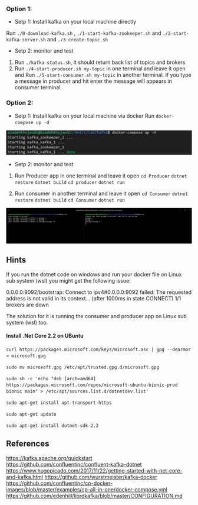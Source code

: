 
### Option 1: 

* Setp 1: Install kafka on your local machine directly 

Run `./0-download-kafka.sh` , `./1-start-kafka-zookeeper.sh` and `./2-start-kafka-server.sh` and `./3-create-topic.sh`

* Setp 2: monitor and test

1. Run `./kafka-status.sh`, it should return back list of topics and brokers
2. Run `./4-start-producer.sh my-topic` in one terminal and leave it open and  Run `./5-start-consumer.sh my-topic` in another terminal.
If you type a message in producer and hit enter the message will appears in consumer terminal.


### Option 2: 

* Setp 1: Install kafka on your local machine via docker
Run `docker-compose up -d`

![alt text](/assets/docker.jpg "screenshot docker-compose up -d")

* Setp 2: monitor and test



1. Run Producer app in one terminal and leave it open
`cd Producer`
`dotnet restore`
`dotnet build`
`cd producer`
`dotnet run`

1. Run consumer in another terminal and leave it open 
`cd Consumer`
`dotnet restore`
`dotnet build`
`cd Consumer`
`dotnet run`

![alt text](assets/kafka-netcore.jpg "screenshot consumer and producer app in action")

## Hints
If you run the dotnet code on windows and run your docker file on Linux sub system (wsl) you might get the following issue:

0.0.0.0:9092/bootstrap: Connect to ipv4#0.0.0.0:9092 failed: The requested address is not valid in its context... (after 1000ms in state CONNECT)
1/1 brokers are down

The solution for it is running the consumer and producer app on  Linux sub system (wsl) too.

####  Install .Net Core 2.2 on UBuntu 

`curl https://packages.microsoft.com/keys/microsoft.asc | gpg --dearmor > microsoft.gpg`

`sudo mv microsoft.gpg /etc/apt/trusted.gpg.d/microsoft.gpg`

`sudo sh -c 'echo "deb [arch=amd64] https://packages.microsoft.com/repos/microsoft-ubuntu-bionic-prod bionic main" > /etc/apt/sources.list.d/dotnetdev.list'`


`sudo apt-get install apt-transport-https`

`sudo apt-get update`

`sudo apt-get install dotnet-sdk-2.2`


## References 
https://kafka.apache.org/quickstart
https://github.com/confluentinc/confluent-kafka-dotnet
https://www.hugopicado.com/2017/11/22/getting-started-with-net-core-and-kafka.html
https://github.com/wurstmeister/kafka-docker
https://github.com/confluentinc/cp-docker-images/blob/master/examples/cp-all-in-one/docker-compose.yml
https://github.com/edenhill/librdkafka/blob/master/CONFIGURATION.md



